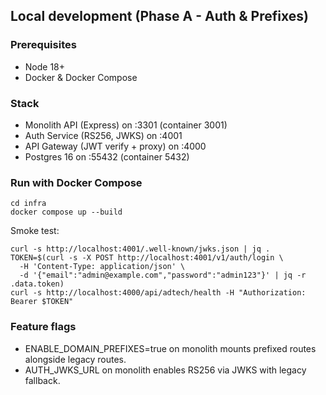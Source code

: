 ## Local development (Phase A - Auth & Prefixes)

### Prerequisites
- Node 18+
- Docker & Docker Compose

### Stack
- Monolith API (Express) on :3301 (container 3001)
- Auth Service (RS256, JWKS) on :4001
- API Gateway (JWT verify + proxy) on :4000
- Postgres 16 on :55432 (container 5432)

### Run with Docker Compose
```
cd infra
docker compose up --build
```

Smoke test:
```
curl -s http://localhost:4001/.well-known/jwks.json | jq .
TOKEN=$(curl -s -X POST http://localhost:4001/v1/auth/login \
  -H 'Content-Type: application/json' \
  -d '{"email":"admin@example.com","password":"admin123"}' | jq -r .data.token)
curl -s http://localhost:4000/api/adtech/health -H "Authorization: Bearer $TOKEN"
```

### Feature flags
- ENABLE_DOMAIN_PREFIXES=true on monolith mounts prefixed routes alongside legacy routes.
- AUTH_JWKS_URL on monolith enables RS256 via JWKS with legacy fallback.


